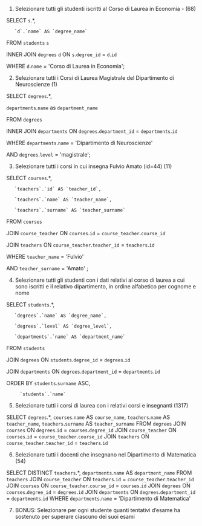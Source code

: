 1. Selezionare tutti gli studenti iscritti al Corso di Laurea in Economia - (68)

SELECT `s`.*,

       `d`.`name` AS `degree_name`

FROM `students` `s`

INNER JOIN `degrees` `d` ON `s`.`degree_id` = `d`.`id`

WHERE `d`.`name` = 'Corso di Laurea in Economia';

2. Selezionare tutti i Corsi di Laurea Magistrale del Dipartimento di Neuroscienze (1)

SELECT `degrees`.*,

`departments`.`name` as `department_name`

FROM `degrees`

INNER JOIN `departments` ON `degrees`.`department_id` = `departments`.`id`

WHERE `departments`.`name` = 'Dipartimento di Neuroscienze'

  AND `degrees`.`level` = 'magistrale';

3. Selezionare tutti i corsi in cui insegna Fulvio Amato (id=44) (11)

SELECT `courses`.*,

       `teachers`.`id` AS `teacher_id`,

       `teachers`.`name` AS `teacher_name`,

       `teachers`.`surname` AS `teacher_surname`

FROM `courses`

JOIN `course_teacher` ON `courses`.`id` = `course_teacher`.`course_id`

JOIN `teachers` ON `course_teacher`.`teacher_id` = `teachers`.`id`

WHERE `teacher_name` = 'Fulvio'

  AND `teacher_surname` = 'Amato' ;

4. Selezionare tutti gli studenti con i dati relativi al corso di laurea a cui sono iscritti e il relativo dipartimento, in ordine alfabetico per cognome e nome

SELECT `students`.*,

       `degrees`.`name` AS `degree_name`,

       `degrees`.`level` AS `degree_level`,

       `departments`.`name` AS `department_name`

FROM `students`

JOIN `degrees` ON `students`.`degree_id` = `degrees`.`id`

JOIN `departments` ON `degrees`.`department_id` = `departments`.`id`

ORDER BY `students`.`surname` ASC,

         `students`.`name`

5. Selezionare tutti i corsi di laurea con i relativi corsi e insegnanti (1317)

SELECT `degrees`.*,
       `courses`.`name` AS `course_name`,
       `teachers`.`name` AS `teacher_name`,
       `teachers`.`surname` AS `teacher_surname`
FROM `degrees`
JOIN `courses` ON `degrees`.`id` = `courses`.`degree_id`
JOIN `course_teacher` ON `courses`.`id` = `course_teacher`.`course_id`
JOIN `teachers` ON `course_teacher`.`teacher_id` = `teachers`.`id`

6. Selezionare tutti i docenti che insegnano nel Dipartimento di Matematica (54)

SELECT DISTINCT `teachers`.*,
                `departments`.`name` AS `department_name`
FROM `teachers`
JOIN `course_teacher` ON `teachers`.`id` = `course_teacher`.`teacher_id`
JOIN `courses` ON `course_teacher`.`course_id` = `courses`.`id`
JOIN `degrees` ON `courses`.`degree_id` = `degrees`.`id`
JOIN `departments` ON `degrees`.`department_id` = `departments`.`id`
WHERE `departments`.`name` = 'Dipartimento di Matematica'

7. BONUS: Selezionare per ogni studente quanti tentativi d’esame ha sostenuto per superare ciascuno dei suoi esami